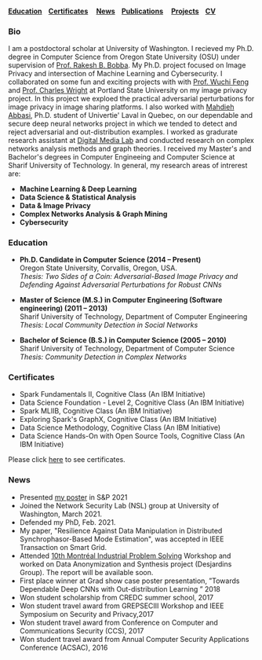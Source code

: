 

#### [Education](#education) &nbsp; &nbsp;[Certificates](#certificates) &nbsp; &nbsp; [News](#news)&nbsp; &nbsp; [Publications](/Publications/papers.html) &nbsp; &nbsp; [Projects](project.md)&nbsp; &nbsp; [CV](./CV.pdf)




### Bio

I am a postdoctoral scholar at University of Washington. I recieved my Ph.D. degree in Computer Science from Oregon State University (OSU) under supervision of [Prof. Rakesh B. Bobba](https://eecs.oregonstate.edu/people/bobba-rakesh). My Ph.D. project focused on Image Privacy and intersection of Machine Learning and Cybersecurity. I collaborated on some fun and exciting projects with  with  [Prof. Wuchi Feng](https://web.cecs.pdx.edu/~wuchi/) and [Prof. Charles Wright](https://web.cecs.pdx.edu/~cvwright/) at Portland State University on my image privacy project. In this project we  exploed  the practical adversarial perturbations for image privacy in image sharing platforms. I also worked with 
 [Mahdieh Abbasi](http://mahdane.github.io), Ph.D. student of Univertie' Laval in Quebec, on our dependable and secure deep neural networks project in which we tended to detect and reject adversarial and out-distribution examples. I worked as gradurate research assistant at [Digital Media Lab](http://dml.ce.sharif.edu/dmlsite/?q=people) and conducted research on complex networks analysis methods and graph theories. I received my Master's and Bachelor's degrees in Computer Engineeing and Computer Science at Sharif University of Technology. In general, my research areas of intrerest are:

* **Machine Learning & Deep Learning** 
* **Data Science & Statistical Analysis** 
* **Data & Image Privacy** 
* **Complex Networks Analysis & Graph Mining** 
* **Cybersecurity** 


### Education

                         
* **Ph.D. Candidate in Computer Science (2014 – Present)**\
  Oregon State University, Corvallis, Oregon, USA.\
  *Thesis: Two Sides of a Coin: Adversarial-Based Image Privacy and Defending Against Adversarial Perturbations for Robust CNNs* 
  
* **Master of Science (M.S.) in Computer Engineering (Software engineering) (2011 – 2013)** \
  Sharif University of Technology, Department of Computer Engineering \
  *Thesis: Local Community Detection in Social Networks*
  
* **Bachelor of Science (B.S.) in Computer Science (2005 – 2010)**\
  Sharif University of Technology, Department of Computer Science\
  *Thesis: Community Detection in Complex Networks*
  

### Certificates
* Spark Fundamentals II,  Cognitive Class (An IBM Initiative)
* Data Science Foundation - Level 2,  Cognitive Class (An IBM Initiative)
* Spark MLlIB, Cognitive Class (An IBM Initiative)
* Exploring Spark's GraphX, Cognitive Class (An IBM Initiative)
* Data Science Methodology, Cognitive Class (An IBM Initiative)
* Data Science Hands-On with Open Source Tools, Cognitive Class (An IBM Initiative)

Please click [here](certificates.pdf) to see certificates.
 


### News
* Presented [my poster](https://www.ieee-security.org/TC/SP2021/downloads/poster/poster26.pdf) in S&P 2021 
* Joined the Network Security Lab (NSL) group at University of Washington, March 2021.
* Defended my PhD, Feb. 2021.
* My paper, "Resilience Against Data Manipulation in Distributed Synchrophasor-Based Mode Estimation", was accepted in IEEE Transaction on Smart Grid.
* Attended [10th Montréal Industrial Problem Solving](http://www.crm.umontreal.ca/industrialprob2020/) Workshop and worked on Data Anonymization and Synthesis project (Desjardins Group). The report will be available soon.
* First place winner at Grad show case poster presentation, ”Towards Dependable Deep CNNs with Out-distribution Learning ” 2018
* Won student  scholarship  from  CREDC summer school, 2017 
* Won student  travel award  from  GREPSECIII Workshop and IEEE Symposium on Security and Privacy,2017 
* Won student  travel award  from Conference on Computer and Communications Security (CCS), 2017 
* Won student  travel award  from  Annual Computer Security Applications Conference (ACSAC), 2016




